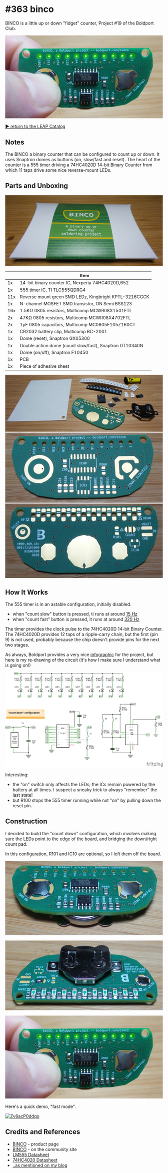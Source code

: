 # #363 binco

BINCO is a little up or down "fidget" counter, Project #19 of the Boldport Club.

![Build](./assets/binco_build.jpg?raw=true)

[:arrow_forward: return to the LEAP Catalog](http://leap.tardate.com)

## Notes

The BINCO a binary counter that can be configured to count up or down. It uses Snaptron domes as buttons (on, slow/fast and reset).
The heart of the counter is a 555 timer driving a 74HC4020D 14-bit Binary Counter from which 11 taps drive some nice reverse-mount LEDs.


## Parts and Unboxing

![kit_packaging](./assets/kit_packaging.jpg?raw=true)

|      | Item                                                     |
|------|----------------------------------------------------------|
| 1x   | 14-bit binary counter IC, Nexperia 74HC4020D,652         |
| 1x   | 555 timer IC, TI TLC555QDRG4                             |
| 11x  | Reverse mount green SMD LEDz, Kingbright KPTL-3216CGCK   |
| 1x   | N-channel MOSFET SMD transistor, ON Semi BSS123          |
| 16x  | 1.5KΩ 0805 resistors, Multicomp MCWR08X1501FTL           |
| 2x   | 47KΩ 0805 resistors, Multicomp MCWR08X4702FTL            |
| 2x   | 1µF 0805 capacitors, Multicomp MC0805F105Z160CT          |
| 1x   | CR2032 battery clip, Multicomp BC-2001                   |
| 1x   | Dome (reset), Snaptron GX05300                           |
| 1x   | Double action dome (count slow/fast), Snaptron DT10340N  |
| 1x   | Dome (on/off), Snaptron F10450                           |
| 1x   | PCB                                                      |
| 1x   | Piece of adhesive sheet                                  |

![kit_parts](./assets/kit_parts.jpg?raw=true)
![kit_pcb_front](./assets/kit_pcb_front.jpg?raw=true)
![kit_pcb_rear](./assets/kit_pcb_rear.jpg?raw=true)

## How It Works

The 555 timer is in an astable configuration, initially disabled.

* when "count slow" button is pressed, ti runs at around [15 Hz](http://visual555.tardate.com/?mode=astable&r1=1.5&r2=47&c=1)
* when "count fast" button is pressed, it runs at around [320 Hz](http://visual555.tardate.com/?mode=astable&r1=1.5&r2=1.5&c=1)

The timer provides the clock pulse to the 74HC4020D 14-bit Binary Counter. The 74HC4020D provides 12 taps of a ripple-carry chain,
but the first (pin 9) is not used, probably because the chip doesn't provide pins for the next two stages.

As always, Boldport provides a very nice
[infographic](https://github.com/boldport/binco/raw/master/docs/infographic.pdf) for the project,
but here is my re-drawing of the circuit (it's how I make sure I understand what is going on!)

![Schematic](./assets/binco_schematic.jpg?raw=true)

Interesting:

* the "on" switch only affects the LEDs; the ICs remain powered by the battery at all times. I suspect a sneaky trick to always "remember" the last state!
* but R100 stops the 555 timer running while not "on" by pulling down the reset pin.

## Construction

I decided to build the "count down" configuration, which involves making sure the LEDs point to the edge of the board, and bridging the down/right count pad.

In this configuration, R101 and IC10 are optional, so I left them off the board.

![binco_build_front](./assets/binco_build_front.jpg?raw=true)

![binco_build_rear](./assets/binco_build_rear.jpg?raw=true)

![Build](./assets/binco_build.jpg?raw=true)

Here's a quick demo, "fast mode".

[![Zv6acP0ddqo](http://img.youtube.com/vi/Zv6acP0ddqo/0.jpg)](http://www.youtube.com/watch?v=Zv6acP0ddqo)

## Credits and References
* [BINCO](https://www.boldport.com/products/binco) - product page
* [BINCO](http://community.boldport.club/projects/p19-binco/) - on the community site
* [LM555 Datasheet](http://www.futurlec.com/Linear/LM555CN.shtml)
* [74HC4020 Datasheet](http://www.futurlec.com/74HC/74HC4020SMD.shtml)
* [..as mentioned on my blog](https://blog.tardate.com/2017/12/leap363-binco-fidget-counter.html)
